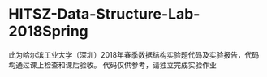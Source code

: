# HITSZ-Data-Structure-Lab-2018Spring
此为哈尔滨工业大学（深圳）2018年春季数据结构实验题代码及实验报告，代码均通过课上检查和课后验收。
代码仅供参考，请独立完成实验作业
